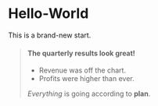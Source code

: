 # Hello-World
This is a brand-new start.
> #### The quarterly results look great!
>
> - Revenue was off the chart.
> - Profits were higher than ever.
>
>  *Everything* is going according to **plan**.

